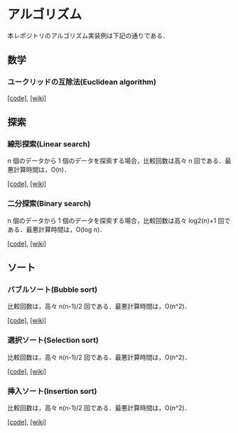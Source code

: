 # アルゴリズム

本レポジトリのアルゴリズム実装例は下記の通りである．

## 数学

### ユークリッドの互除法(Euclidean algorithm)

[[code]](math/gcd.cpp),
[[wiki]](https://en.wikipedia.org/wiki/Euclidean_algorithm)

## 探索

### 線形探索(Linear search)

n 個のデータから 1 個のデータを探索する場合，比較回数は高々 n 回である．最悪計算時間は，O(n)．

[[code]](search/linear_search.cpp),
[[wiki]](https://en.wikipedia.org/wiki/Linear_search)

### 二分探索(Binary search)

n 個のデータから 1 個のデータを探索する場合，比較回数は高々 log2(n)+1 回である．最悪計算時間は，O(log n)．

[[code]](search/binary_search.cpp),
[[wiki]](https://en.wikipedia.org/wiki/Binary_search)

## ソート

### バブルソート(Bubble sort)

比較回数は，高々 n(n-1)/2 回である．最悪計算時間は，O(n^2)．

[[code]](sorting/bubble_sort.cpp),
[[wiki]](https://en.wikipedia.org/wiki/Bubble_sort)

### 選択ソート(Selection sort)

比較回数は，高々 n(n-1)/2 回である．最悪計算時間は，O(n^2)．

[[code]](sorting/selection_sort.cpp),
[[wiki]](https://en.wikipedia.org/wiki/Selection_sort)

### 挿入ソート(Insertion sort)

比較回数は，高々 n(n-1)/2 回である．最悪計算時間は，O(n^2)．

[[code]](sorting/insertion_sort.cpp),
[[wiki]](https://en.wikipedia.org/wiki/Insertion_sort)
